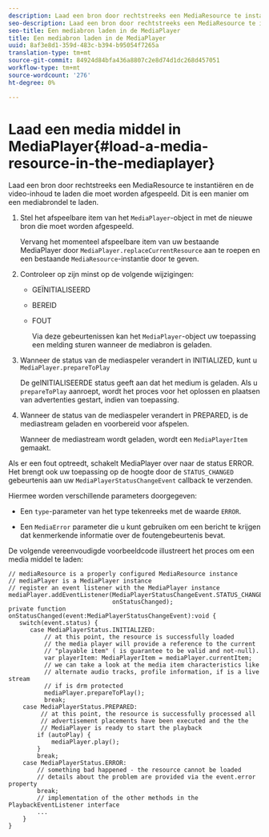 ```yaml
---
description: Laad een bron door rechtstreeks een MediaResource te instantiëren en de video-inhoud te laden die moet worden afgespeeld. Dit is een manier om een mediabrondel te laden.
seo-description: Laad een bron door rechtstreeks een MediaResource te instantiëren en de video-inhoud te laden die moet worden afgespeeld. Dit is een manier om een mediabrondel te laden.
seo-title: Een mediabron laden in de MediaPlayer
title: Een mediabron laden in de MediaPlayer
uuid: 8af3e8d1-359d-483c-b394-b95054f7265a
translation-type: tm+mt
source-git-commit: 84924d84bfa436a8807c2e8d74d1dc268d457051
workflow-type: tm+mt
source-wordcount: '276'
ht-degree: 0%

---
```



# Laad een media middel in MediaPlayer{#load-a-media-resource-in-the-mediaplayer}

Laad een bron door rechtstreeks een MediaResource te instantiëren en de video-inhoud te laden die moet worden afgespeeld. Dit is een manier om een mediabrondel te laden.

1. Stel het afspeelbare item van het `MediaPlayer`-object in met de nieuwe bron die moet worden afgespeeld.

   Vervang het momenteel afspeelbare item van uw bestaande MediaPlayer door `MediaPlayer.replaceCurrentResource` aan te roepen en een bestaande `MediaResource`-instantie door te geven.

1. Controleer op zijn minst op de volgende wijzigingen:

   * GEÏNITIALISEERD
   * BEREID
   * FOUT

      Via deze gebeurtenissen kan het `MediaPlayer`-object uw toepassing een melding sturen wanneer de mediabron is geladen.

1. Wanneer de status van de mediaspeler verandert in INITIALIZED, kunt u `MediaPlayer.prepareToPlay`

   De geINITIALISEERDE status geeft aan dat het medium is geladen. Als u `prepareToPlay` aanroept, wordt het proces voor het oplossen en plaatsen van advertenties gestart, indien van toepassing.

1. Wanneer de status van de mediaspeler verandert in PREPARED, is de mediastream geladen en voorbereid voor afspelen.

   Wanneer de mediastream wordt geladen, wordt een `MediaPlayerItem` gemaakt.

Als er een fout optreedt, schakelt MediaPlayer over naar de status ERROR. Het brengt ook uw toepassing op de hoogte door de `STATUS_CHANGED` gebeurtenis aan uw `MediaPlayerStatusChangeEvent` callback te verzenden.

Hiermee worden verschillende parameters doorgegeven:
* Een `type`-parameter van het type tekenreeks met de waarde `ERROR`.

* Een `MediaError` parameter die u kunt gebruiken om een bericht te krijgen dat kenmerkende informatie over de foutengebeurtenis bevat.


<!--<a id="example_3774607C6F08473282CF0CB7F3D82373"></a>-->

De volgende vereenvoudigde voorbeeldcode illustreert het proces om een media middel te laden:

```
// mediaResource is a properly configured MediaResource instance 
// mediaPlayer is a MediaPlayer instance 
// register an event listener with the MediaPlayer instance 
mediaPlayer.addEventListener(MediaPlayerStatusChangeEvent.STATUS_CHANGED,  
                             onStatusChanged); 
private function onStatusChanged(event:MediaPlayerStatusChangeEvent):void { 
   switch(event.status) { 
      case MediaPlayerStatus.INITIALIZED: 
          // at this point, the resource is successfully loaded 
          // the media player will provide a reference to the current 
          // "playable item" ( is guarantee to be valid and not-null). 
          var playerItem: MediaPlayerItem = mediaPlayer.currentItem; 
          // we can take a look at the media item characteristics like 
          // alternate audio tracks, profile information, if is a live stream 
          // if is drm protected 
          mediaPlayer.prepareToPlay(); 
          break; 
    case MediaPlayerStatus.PREPARED: 
         // at this point, the resource is successfully processed all  
         // advertisement placements have been executed and the the  
         // MediaPlayer is ready to start the playback 
        if (autoPlay) { 
            mediaPlayer.play(); 
        } 
        break; 
    case MediaPlayerStatus.ERROR: 
        // something bad happened - the resource cannot be loaded 
        // details about the problem are provided via the event.error property 
        break; 
        // implementation of the other methods in the PlaybackEventListener interface 
        ... 
    } 
}
```
